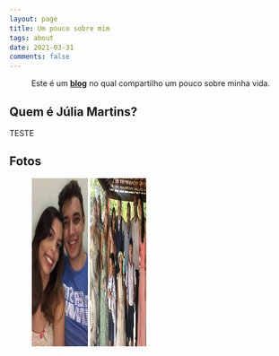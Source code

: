 ```yaml
---
layout: page
title: Um pouco sobre mim
tags: about
date: 2021-03-31
comments: false
---
```

    
<center>Este é um <a href="https://julialmartins.github.io//"><b>blog</b></a> no qual compartilho um pouco sobre minha vida.</center>

## Quem é Júlia Martins?

TESTE

## Fotos

<figure class = "half">
    <img src="foto1.jpeg" style = "height: 300px; width: 100px;">
    <img src="foto2.jpeg" style = "height: 300px; width: 100px;">
</figure>



